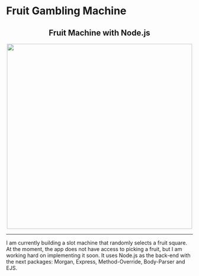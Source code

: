 # Fruit Gambling Machine 
<h2 align="center"> Fruit Machine with Node.js </h2>
<p align="center">
  <img src="https://i.imgur.com/EVkeaUt.png" width="500" height="500" align="center">
</p>
<hr>
<p align="left"> 
  I am currently building a slot machine that randomly selects a fruit square. At the moment, the app does not have access to picking a fruit, but I am working hard on implementing it soon. It uses Node.js as the back-end with the next packages: Morgan, Express, Method-Override, Body-Parser and EJS. 
</p>
